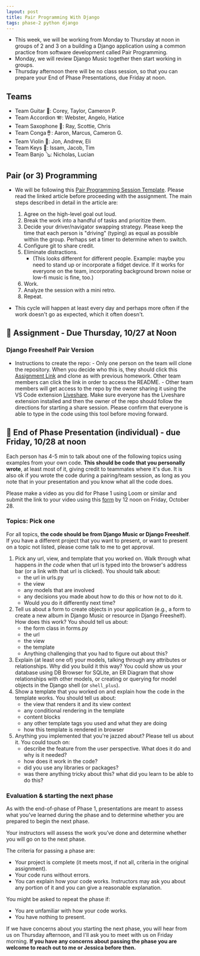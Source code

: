 ```yaml
---
layout: post
title: Pair Programming With Django
tags: phase-2 python django
---
```


- This week, we will be working from Monday to Thursday at noon in groups of 2 and 3 on a building a Django application using a common
practice from software development called Pair Programming.
- Monday, we will review Django Music together then start working in groups.
- Thursday afternoon there will be no class session, so that you can prepare your End of Phase Presentations, due Friday at noon.

## Teams
- Team Guitar 🎸: Corey, Taylor, Cameron P.
- Team Accordion 🪗:  Webster, Angelo, Hatice
- Team Saxophone 🎷: Ray, Scottie, Chris
- Team Conga🪘: Aaron, Marcus, Cameron G.
- Team Violin 🎻: Jon, Andrew, Eli
- Team Keys 🎹: Issam, Jacob, Tim
- Team Banjo 🪕: Nicholas, Lucian	

## Pair (or 3) Programming
- We will be following this [Pair Programming Session Template](https://tuple.app/pair-programming-guide/template). Please read the linked article before proceeding with the assignment. The main steps described in detail in the article are:

  1. Agree on the high-level goal out loud.
  2. Break the work into a handful of tasks and prioritize them.
  3. Decide your driver/navigator swapping strategy. Please keep the time that each person is "driving" (typing) as equal as possible within the group. Perhaps set a timer to determine when to switch. 
  4. Configure git to share credit.
  5. Eliminate distractions. 
     - (This looks different for different people. Example: maybe you need to stand up or incorporate a fidget device. If it works for everyone on the team, incorporating background brown noise or low-fi music is fine, too.)
  6. Work.
  7. Analyze the session with a mini retro.
  8. Repeat.

- This cycle will happen at least every day and perhaps more often if the work doesn't go as expected, which it often doesn't.

## 🎯 Assignment - Due Thursday, 10/27 at Noon
### Django Freeshelf Pair Version
- Instructions to create the repo: 
      - Only one person on the team will clone the repository. When you decide who this is, they should click this [Assignment Link](https://classroom.github.com/a/SlpTu2Up) and clone as with previous homework. Other team members can click the link in order to access the README.
      - Other team members will get access to the repo by the owner sharing it using the VS Code extension [Liveshare](https://code.visualstudio.com/learn/collaboration/live-share). Make sure everyone has the Liveshare extension installed and then the owner of the repo should follow the directions for starting a share session. Please confirm that everyone is able to type in the code using this tool before moving forward.

## 🤩 End of Phase Presentation (individual) - due Friday, 10/28 at noon

Each person has 4-5 min to talk about one of the following topics using examples from your own code. **This should be code that you personally wrote**, at least most of it, giving credit to teammates where it's due. It is also ok if you wrote the code during a pairing/team session, as long as you note that in your presentation and you know what all the code does.

Please make a video as you did for Phase 1 using Loom or similar and submit the link to your video using this [form](https://forms.gle/KwTSPhnCw9rVdwxB9) by 12 noon on Friday, October 28.

### Topics: Pick one

For all topics, **the code should be from Django Music or Django Freeshelf**. If you have a different project that you want to present, or want to present on a topic not listed, please come talk to me to get approval.

1. Pick any url, view, and template that you worked on. Walk through what happens _in the code_ when that url is typed into the browser's address bar (or a link with that url is clicked). You should talk about:
      - the url in urls.py
      - the view
      - any models that are involved
      - any decisions you made about how to do this or how not to do it.
      - Would you do it differently next time?
2. Tell us about a form to create objects in your application (e.g., a form to create a new album in Django Music or resource in Django Freeshelf). How does this work? You should tell us about:
      - the form class in forms.py
      - the url
      - the view
      - the template
      - Anything challenging that you had to figure out about this?
3. Explain (at least one of) your models, talking through any attributes or relationships. Why did you build it this way? You could show us your database using DB Browser for SQLite, an ER Diagram that show relationships with other models, or creating or querying for model objects in the Django shell (or `shell_plus`).
4. Show a template that you worked on and explain how the code in the template works. You should tell us about:
      - the view that renders it and its view context
      - any conditional rendering in the template
      - content blocks
      - any other template tags you used and what they are doing
      - how this template is rendered in browser
5. Anything you implemented that you're jazzed about? Please tell us about it. You could touch on:
      - describe the feature from the user perspective. What does it do and why is it needed?
      - how does it work in the code?
      - did you use any libraries or packages?
      - was there anything tricky about this? what did you learn to be able to do this?

### Evaluation & starting the next phase

As with the end-of-phase of Phase 1, presentations are meant to assess what you've learned during the phase and to determine whether you are prepared to begin the next phase.

Your instructors will assess the work you’ve done and determine whether you will go on to the next phase.

The criteria for passing a phase are:

- Your project is complete (it meets most, if not all, criteria in the original assignment).
- Your code runs without errors.
- You can explain how your code works. Instructors may ask you about any portion of it and you can give a reasonable explanation.

You might be asked to repeat the phase if:

- You are unfamiliar with how your code works.
- You have nothing to present.

If we have concerns about you starting the next phase, you will hear from us on Thursday afternoon, and I'll ask you to meet with us on Friday morning. **If you have any concerns about passing the phase you are welcome to reach out to me or Jessica before then.**



